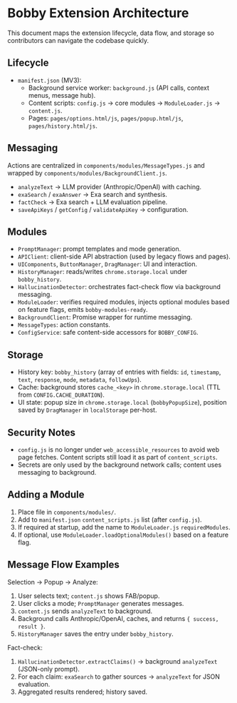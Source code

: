 # Bobby Extension Architecture

This document maps the extension lifecycle, data flow, and storage so contributors can navigate the codebase quickly.

## Lifecycle
- `manifest.json` (MV3):
  - Background service worker: `background.js` (API calls, context menus, message hub).
  - Content scripts: `config.js` → core modules → `ModuleLoader.js` → `content.js`.
  - Pages: `pages/options.html/js`, `pages/popup.html/js`, `pages/history.html/js`.

## Messaging
Actions are centralized in `components/modules/MessageTypes.js` and wrapped by `components/modules/BackgroundClient.js`.
- `analyzeText` → LLM provider (Anthropic/OpenAI) with caching.
- `exaSearch` / `exaAnswer` → Exa search and synthesis.
- `factCheck` → Exa search + LLM evaluation pipeline.
- `saveApiKeys` / `getConfig` / `validateApiKey` → configuration.

## Modules
- `PromptManager`: prompt templates and mode generation.
- `APIClient`: client-side API abstraction (used by legacy flows and pages).
- `UIComponents`, `ButtonManager`, `DragManager`: UI and interaction.
- `HistoryManager`: reads/writes `chrome.storage.local` under `bobby_history`.
- `HallucinationDetector`: orchestrates fact-check flow via background messaging.
- `ModuleLoader`: verifies required modules, injects optional modules based on feature flags, emits `bobby-modules-ready`.
- `BackgroundClient`: Promise wrapper for runtime messaging.
- `MessageTypes`: action constants.
- `ConfigService`: safe content-side accessors for `BOBBY_CONFIG`.

## Storage
- History key: `bobby_history` (array of entries with fields: `id`, `timestamp`, `text`, `response`, `mode`, `metadata`, `followUps`).
- Cache: background stores `cache_<key>` in `chrome.storage.local` (TTL from `CONFIG.CACHE_DURATION`).
- UI state: popup size in `chrome.storage.local` (`bobbyPopupSize`), position saved by `DragManager` in `localStorage` per-host.

## Security Notes
- `config.js` is no longer under `web_accessible_resources` to avoid web page fetches. Content scripts still load it as part of `content_scripts`.
- Secrets are only used by the background network calls; content uses messaging to background.

## Adding a Module
1. Place file in `components/modules/`.
2. Add to `manifest.json` `content_scripts.js` list (after `config.js`).
3. If required at startup, add the name to `ModuleLoader.js` `requiredModules`.
4. If optional, use `ModuleLoader.loadOptionalModules()` based on a feature flag.

## Message Flow Examples
Selection → Popup → Analyze:
1. User selects text; `content.js` shows FAB/popup.
2. User clicks a mode; `PromptManager` generates messages.
3. `content.js` sends `analyzeText` to background.
4. Background calls Anthropic/OpenAI, caches, and returns `{ success, result }`.
5. `HistoryManager` saves the entry under `bobby_history`.

Fact-check:
1. `HallucinationDetector.extractClaims()` → background `analyzeText` (JSON-only prompt).
2. For each claim: `exaSearch` to gather sources → `analyzeText` for JSON evaluation.
3. Aggregated results rendered; history saved.

